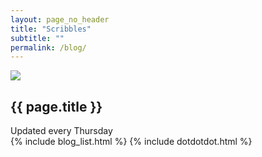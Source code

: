 ```yaml
---
layout: page_no_header
title: "Scribbles"
subtitle: ""
permalink: /blog/
---
```


<section class="container-fullwidth blog_archive_page">
	<div class="container-fullwidth blog_header_img">
		<img class="img-fluid" src="{{site.baseurl}}assets/images/backgrounds/blog_archive_letterbox.jpg" />
	</div>		
	<div class="blog_archive_title">
		<h1>{{ page.title }}</h1>
		<span class="author">Updated every Thursday</span>
	</div>
	<div>
		{% include blog_list.html %}
		{% include dotdotdot.html %}
	</div>
</section>
